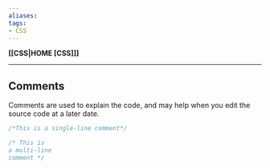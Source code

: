 ```yaml
---
aliases:
tags:
- CSS
---
```

**[[CSS|HOME [CSS]]]**

---
## Comments
Comments are used to explain the code, and may help when you edit the source code at a later date.
```CSS
/*This is a single-line comment*/

/* This is 
a multi-line
comment */
```